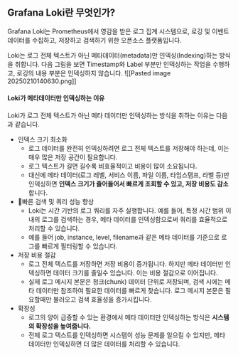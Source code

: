
## Grafana Loki란 무엇인가?
Grafana Loki는 Prometheus에서 영감을 받은 로그 집계 시스템으로, 로깅 및 이벤트 데이터를 수집하고, 저장하고 검색하기 위한 오픈소스 플랫폼입니다.

Loki는 로그 전체 텍스트가 아닌 메타데이터(metadata)만 인덱싱(Indexing)하는 방식을 취합니다. 다음 그림을 보면 Timestamp와 Label 부분만 인덱싱하는 작업을 수행하고, 로깅의 내용 부분은 인덱싱하지 않습니다. 
![[Pasted image 20250210140630.png]]

#### Loki가 메타데이터만 인덱싱하는 이유
Loki가 로그 전체 텍스트가 아닌 메타 데이터만 인덱싱하는 방식을 취하는 이유는 다음과 같습니다.
- 인덱스 크기 최소화
	- 로그 데이터를 완전히 인덱싱하려면 로그 전체 텍스트를 저장해야 하는데, 이는 매우 많은 저장 공간이 필요합니다.
	- 로그 텍스트가 길면 길수록 비효율적이고 비용이 많이 소요됩니다.
	- 대신에 메타 데이터(로그 레벨, 서비스 이름, 파일 이름, 타임스탬프, 라벨 등)만 인덱싱하면 **인덱스 크기가 줄어들어서 빠르게 조회할 수 있고, 저장 비용도 감소**합니다.
- 빠른 검색 및 쿼리 성능 향상
	- Loki는 시간 기반의 로그 쿼리를 자주 실행합니다. 예를 들어, 특정 시간 범위 이내의 로그를 검색하는 경우, 메타 데이터를 인덱싱함으로써 쿼리를 효율적으로 처리할 수 있습니다.
	- 예를 들어 job, instance, level, filename과 같은 메타 데이터를 기준으로 로그를 빠르게 필터링할 수 있습니다.
- 저장 비용 절감
	- 로그 전체 텍스트를 저장하면 저장 비용이 증가됩니다. 하지만 메타 데이터만 인덱싱하면 데이터 크기를 줄일수 있습니다. 이는 비용 절감으로 이어집니다.
	- 실제 로그 메시지 본문은 청크(chunk) 데이터 단위로 저장되며, 검색 시에는 메타 데이터만 참조하여 필요한 데이터를 빠르게 찾습니다. 로그 메시지 본문은 필요할때만 불러오고 검색 효율성을 증가시킵니다.
- 확장성
	- 로그의 양이 급증할 수 있는 환경에서 메타 데이터만 인덱싱하는 방식은 **시스템의 확장성을 높여줍니다.**
	- 전체 로그 텍스트를 인덱싱하면 시스템이 성능 문제를 일으킬 수 있지만, 메타 데이터만 인덱싱하면 더 많은 데이터를 처리할 수 있습니다.

